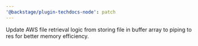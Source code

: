 ```yaml
---
'@backstage/plugin-techdocs-node': patch
---
```


Update AWS file retrieval logic from storing file in buffer array to piping to res for better memory efficiency.
